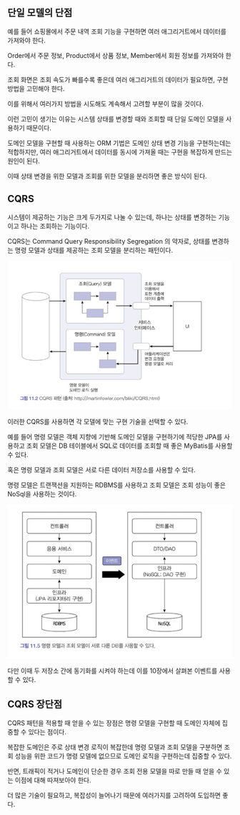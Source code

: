 ## 단일 모델의 단점

예를 들어 쇼핑몰에서 주문 내역 조회 기능을 구현하면 여러 애그리거트에서 데이터를 가져와야 한다.

Order에서 주문 정보, Product에서 상품 정보, Member에서 회원 정보를 가져와야 한다.

조회 화면은 조회 속도가 빠를수록 좋은데 여러 애그리거트의 데이터가 필요하면, 구현 방법을 고민해야 한다.

이를 위해서 여러가지 방법을 시도해도 계속해서 고려할 부분이 많을 것이다.

이런 고민이 생기는 이유는 시스템 상태를 변경할 때와 조회할 때 단일 도메인 모델을 사용하기 때문이다.

도메인 모델을 구현할 때 사용하는 ORM 기법은 도메인 상태 변경 기능을 구현하는데는 적합하지만, 여러 애그리거트에서 데이터를 동시에 가져올 때는 구현을 복잡하게 만드는 원인이 된다.

이때 상태 변경을 위한 모델과 조회를 위한 모델을 분리하면 좋은 방식이 된다.

## CQRS

시스템이 제공하는 기능은 크게 두가지로 나눌 수 있는데, 하나는 상태를 변경하는 기능이고 하나는 조회하는 기능이다.

CQRS는 Command Query Responsibility Segregation 의 약자로, 상태를 변경하는 명령 모델과 상태를 제공하는 조회 모델을 분리하는 패턴이다.

![Untitled](./cqrs1.png)

이러한 CQRS를 사용하면 각 모델에 맞는 구현 기술을 선택할 수 있다.

예를 들어 명령 모델은 객체 지향에 기반해 도메인 모델을 구현하기에 적당한 JPA를 사용하고 조회 모델은 DB 테이블에서 SQL로 데이터를 조회할 때 좋은 MyBatis를 사용할 수 있다.

혹은 명령 모델과 조회 모델은 서로 다른 데이터 저장소를 사용할 수 있다.

명령 모델은 트랜잭션을 지원하는 RDBMS를 사용하고 조회 모델은 조회 성능이 좋은 NoSql을 사용하는 것이다.

![Untitled](./cqrs2.png)

다만 이때 두 저장소 간에 동기화를 시켜야 하는데 이를 10장에서 살펴본 이벤트를 사용할 수 있다.

## CQRS 장단점

CQRS 패턴을 적용할 때 얻을 수 있는 장점은 명령 모델을 구현할 때 도메인 자체에 집중할 수 있다는 점이다.

복잡한 도메인은 주로 상태 변경 로직이 복잡한데 명령 모델과 조회 모델을 구분하면 조회 성능을 위한 코드가 명령 모델에 없으므로 도메인 로직을 구현하는데 집중할 수 있다.

반면, 트래픽이 적거나 도메인이 단순한 경우 조회 전용 모델을 따로 만들 때 얻을 수 있는 이점에 대해 따져보아야 한다.

더 많은 기술이 필요하고, 복잡성이 늘어나기 때문에 여러가지를 고려하여 도입하면 좋다.